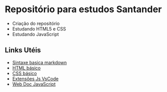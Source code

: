 # Repositório para estudos Santander
 - Criação do repositório 
 - Estudando HTML5 e CSS
 - Estudando JavaScript

## Links Utéis

 - [Sintaxe basica markdown](https://www.markdownguide.org/basic-syntax/)
 - [HTML básico](https://www.w3schools.com/html/)
 - [CSS básico](https://developer.mozilla.org/pt-BR/docs/Web/CSS)
 - [Extensões Js VsCode](https://livecodestream.dev/post/best-vscode-extensions-for-javascript/)
 - [Web Doc JavaScript](https://developer.mozilla.org/pt-BR/docs/Web/JavaScript)
